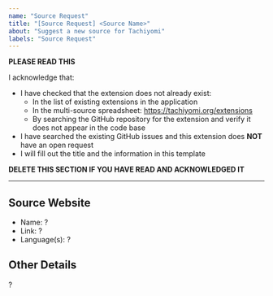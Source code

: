 ```yaml
---
name: "Source Request"
title: "[Source Request] <Source Name>"
about: "Suggest a new source for Tachiyomi"
labels: "Source Request"
---
```


**PLEASE READ THIS**

I acknowledge that:

- I have checked that the extension does not already exist:
  - In the list of existing extensions in the application
  - In the multi-source spreadsheet: https://tachiyomi.org/extensions
  - By searching the GitHub repository for the extension and verify it does not appear in the code base
- I have searched the existing GitHub issues and this extension does **NOT** have an open request
- I will fill out the title and the information in this template

**DELETE THIS SECTION IF YOU HAVE READ AND ACKNOWLEDGED IT**

---

## Source Website
- Name: ?
- Link: ?
- Language(s): ?

## Other Details
?
